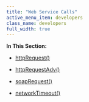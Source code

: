 ```yaml
---
title: "Web Service Calls"
active_menu_item: developers
class_name: developers
full_width: true
---
```



**In This Section:**

 - [httpRequest()](/developers/user-guide/scripting-apis/server-side-api/ssj-object/web-service-calls/httprequest2)

 - [httpRequestAdv()](/developers/user-guide/scripting-apis/server-side-api/ssj-object/web-service-calls/httprequestadv)

 - [soapRequest()](/developers/user-guide/scripting-apis/server-side-api/ssj-object/web-service-calls/soaprequest2)

 - [networkTimeout()](/developers/user-guide/scripting-apis/server-side-api/ssj-object/web-service-calls/networktimeout)

